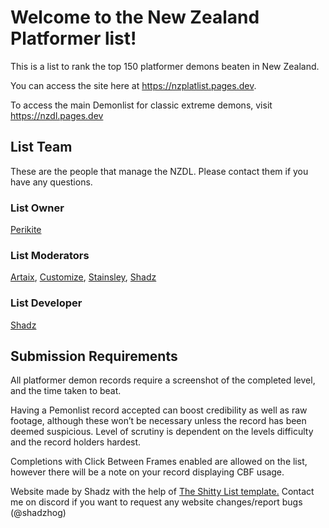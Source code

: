 # Welcome to the New Zealand Platformer list!

This is a list to rank the top 150 platformer demons beaten in New Zealand.

You can access the site here at https://nzplatlist.pages.dev.

To access the main Demonlist for classic extreme demons, visit https://nzdl.pages.dev

## List Team
These are the people that manage the NZDL. Please contact them if you have any questions.

### List Owner
[Perikite](https://www.youtube.com/@perikite28)

### List Moderators
[Artaix](https://www.youtube.com/@Artaix/), [Customize](https://www.youtube.com/@Customize45), [Stainsley](https://www.youtube.com/@stainsley), [Shadz](https://www.youtube.com/@ShadzX)

### List Developer
[Shadz](https://www.youtube.com/@ShadzX)

## Submission Requirements

All platformer demon records require a screenshot of the completed level, and the time taken to beat.

Having a Pemonlist record accepted can boost credibility as well as raw footage, although these won’t be necessary unless the record has been deemed suspicious. Level of scrutiny is dependent on the levels difficulty and the record holders hardest.

Completions with Click Between Frames enabled are allowed on the list, however there will be a note on your record displaying CBF usage.


Website made by Shadz with the help of [The Shitty List template.](https://github.com/TheShittyList/GDListTemplate) Contact me on discord if you want to request any website changes/report bugs (@shadzhog)
